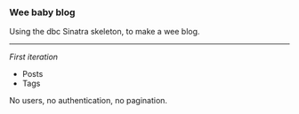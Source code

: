 ### Wee baby blog

Using the dbc Sinatra skeleton, to make a wee blog. 

------

*First iteration*

* Posts
* Tags

No users, no authentication, no pagination. 